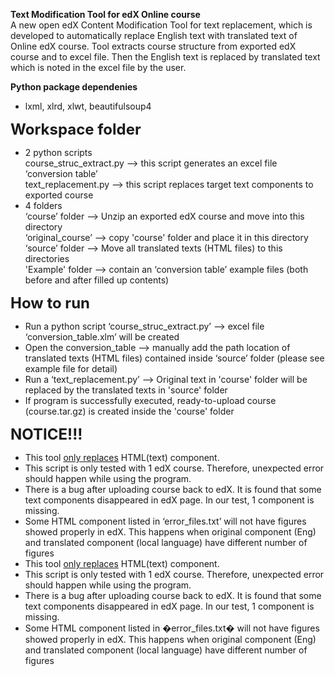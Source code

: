 
<b> Text Modification Tool for edX Online course</b><br>
A new open edX Content Modification Tool for text replacement, which is developed to automatically replace English text with translated text of Online edX course. Tool extracts course structure from exported edX course and to excel file. Then the English text is replaced by translated text which is noted in the excel file by the user. 

<b> Python package dependenies</b>
- lxml, xlrd, xlwt, beautifulsoup4

<b><font size="5"> Workspace folder  </font></b>
- 2 python scripts 
<br>course_struc_extract.py --> this script generates an excel file ‘conversion table’ 
<br>text_replacement.py --> this script replaces target text components to exported course  
- 4 folders
<br>‘course’ folder --> Unzip an exported edX course and move into this directory 
<br>‘original_course’ --> copy 'course' folder and place it in this directory
<br>‘source’ folder --> Move all translated texts (HTML files) to this directories
<br>'Example' folder --> contain an ‘conversion table’ example files (both before and after filled up contents)


<b><font size="5"> How to run </font></b>
- Run a python script ‘course_struc_extract.py’ 
   --> excel file ‘conversion_table.xlm’ will be created
- Open the conversion_table 
   --> manually add the path location of translated texts (HTML files) contained inside ‘source’ folder (please see example file for detail)
- Run a ‘text_replacement.py’ 
   --> Original text in 'course' folder will be replaced by the translated texts in 'source' folder
- If program is successfully executed, ready-to-upload course (course.tar.gz) is created inside the 'course' folder


<b><font size="5">NOTICE!!!</font></b>


- This tool <u>only replaces</u> HTML(text) component.
- This script is only tested with 1 edX course. Therefore, unexpected error should happen while using the program. 
- There is a bug after uploading course back to edX. It is found that some text components disappeared in edX page. In our test, 1 component is missing.
- Some HTML component listed in ‘error_files.txt’ will not have figures showed properly in edX. This happens when original component (Eng) and translated component (local language) have different number of figures   
- This tool <u>only replaces</u> HTML(text) component.
- This script is only tested with 1 edX course. Therefore, unexpected error should happen while using the program. 
- There is a bug after uploading course back to edX. It is found that some text components disappeared in edX page. In our test, 1 component is missing.
- Some HTML component listed in �error_files.txt� will not have figures showed properly in edX. This happens when original component (Eng) and translated component (local language) have different number of figures   
